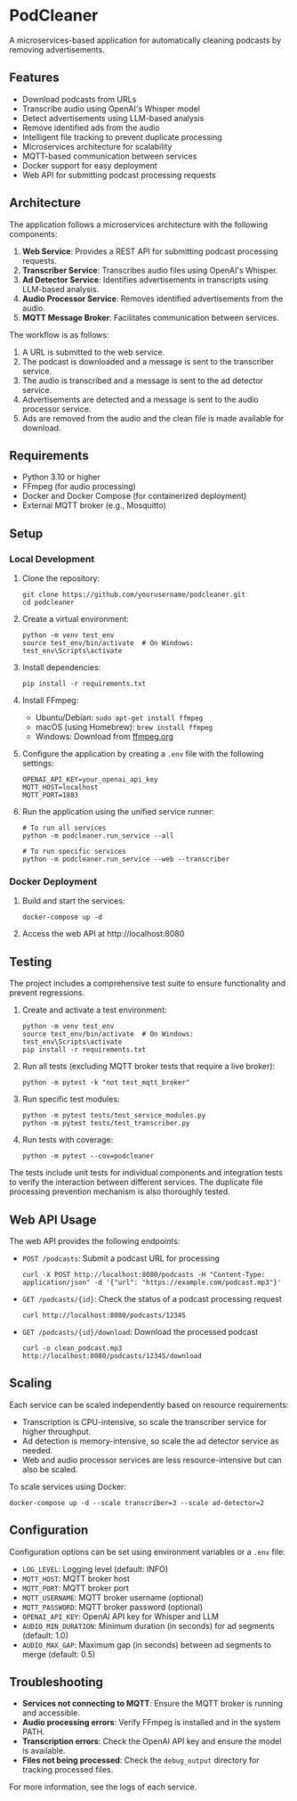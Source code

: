 # PodCleaner

A microservices-based application for automatically cleaning podcasts by removing advertisements.

## Features

- Download podcasts from URLs
- Transcribe audio using OpenAI's Whisper model
- Detect advertisements using LLM-based analysis
- Remove identified ads from the audio
- Intelligent file tracking to prevent duplicate processing
- Microservices architecture for scalability
- MQTT-based communication between services
- Docker support for easy deployment
- Web API for submitting podcast processing requests

## Architecture

The application follows a microservices architecture with the following components:

1. **Web Service**: Provides a REST API for submitting podcast processing requests.
2. **Transcriber Service**: Transcribes audio files using OpenAI's Whisper.
3. **Ad Detector Service**: Identifies advertisements in transcripts using LLM-based analysis.
4. **Audio Processor Service**: Removes identified advertisements from the audio.
5. **MQTT Message Broker**: Facilitates communication between services.

The workflow is as follows:

1. A URL is submitted to the web service.
2. The podcast is downloaded and a message is sent to the transcriber service.
3. The audio is transcribed and a message is sent to the ad detector service.
4. Advertisements are detected and a message is sent to the audio processor service.
5. Ads are removed from the audio and the clean file is made available for download.

## Requirements

- Python 3.10 or higher
- FFmpeg (for audio processing)
- Docker and Docker Compose (for containerized deployment)
- External MQTT broker (e.g., Mosquitto)

## Setup

### Local Development

1. Clone the repository:
   ```
   git clone https://github.com/yourusername/podcleaner.git
   cd podcleaner
   ```

2. Create a virtual environment:
   ```
   python -m venv test_env
   source test_env/bin/activate  # On Windows: test_env\Scripts\activate
   ```

3. Install dependencies:
   ```
   pip install -r requirements.txt
   ```

4. Install FFmpeg:
   - Ubuntu/Debian: `sudo apt-get install ffmpeg`
   - macOS (using Homebrew): `brew install ffmpeg`
   - Windows: Download from [ffmpeg.org](https://ffmpeg.org/download.html)

5. Configure the application by creating a `.env` file with the following settings:
   ```
   OPENAI_API_KEY=your_openai_api_key
   MQTT_HOST=localhost
   MQTT_PORT=1883
   ```

6. Run the application using the unified service runner:
   ```
   # To run all services
   python -m podcleaner.run_service --all
   
   # To run specific services
   python -m podcleaner.run_service --web --transcriber
   ```

### Docker Deployment

1. Build and start the services:
   ```
   docker-compose up -d
   ```

2. Access the web API at http://localhost:8080

## Testing

The project includes a comprehensive test suite to ensure functionality and prevent regressions.

1. Create and activate a test environment:
   ```
   python -m venv test_env
   source test_env/bin/activate  # On Windows: test_env\Scripts\activate
   pip install -r requirements.txt
   ```

2. Run all tests (excluding MQTT broker tests that require a live broker):
   ```
   python -m pytest -k "not test_mqtt_broker"
   ```

3. Run specific test modules:
   ```
   python -m pytest tests/test_service_modules.py
   python -m pytest tests/test_transcriber.py
   ```

4. Run tests with coverage:
   ```
   python -m pytest --cov=podcleaner
   ```

The tests include unit tests for individual components and integration tests to verify the interaction between different services. The duplicate file processing prevention mechanism is also thoroughly tested.

## Web API Usage

The web API provides the following endpoints:

- `POST /podcasts`: Submit a podcast URL for processing
  ```
  curl -X POST http://localhost:8080/podcasts -H "Content-Type: application/json" -d '{"url": "https://example.com/podcast.mp3"}'
  ```

- `GET /podcasts/{id}`: Check the status of a podcast processing request
  ```
  curl http://localhost:8080/podcasts/12345
  ```

- `GET /podcasts/{id}/download`: Download the processed podcast
  ```
  curl -o clean_podcast.mp3 http://localhost:8080/podcasts/12345/download
  ```

## Scaling

Each service can be scaled independently based on resource requirements:

- Transcription is CPU-intensive, so scale the transcriber service for higher throughput.
- Ad detection is memory-intensive, so scale the ad detector service as needed.
- Web and audio processor services are less resource-intensive but can also be scaled.

To scale services using Docker:

```
docker-compose up -d --scale transcriber=3 --scale ad-detector=2
```

## Configuration

Configuration options can be set using environment variables or a `.env` file:

- `LOG_LEVEL`: Logging level (default: INFO)
- `MQTT_HOST`: MQTT broker host
- `MQTT_PORT`: MQTT broker port
- `MQTT_USERNAME`: MQTT broker username (optional)
- `MQTT_PASSWORD`: MQTT broker password (optional)
- `OPENAI_API_KEY`: OpenAI API key for Whisper and LLM
- `AUDIO_MIN_DURATION`: Minimum duration (in seconds) for ad segments (default: 1.0)
- `AUDIO_MAX_GAP`: Maximum gap (in seconds) between ad segments to merge (default: 0.5)

## Troubleshooting

- **Services not connecting to MQTT**: Ensure the MQTT broker is running and accessible.
- **Audio processing errors**: Verify FFmpeg is installed and in the system PATH.
- **Transcription errors**: Check the OpenAI API key and ensure the model is available.
- **Files not being processed**: Check the `debug_output` directory for tracking processed files.

For more information, see the logs of each service. 